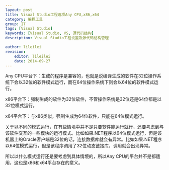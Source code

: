 ```yaml
---
layout: post
title: Visual Studio工程选项Any CPU,x86,x64
category: 编程工具
group: IT
tags: [Visual Studio]
keywords: [Visual Studio, VS, 源代码结构]
description: Visual Studio工程设置及源代码结构管理

author: lileilei
revision:
    editor: lileilei
    date: 2014-09-27
---
```




Any CPU平台下：生成的程序是兼容的，也就是说编译生成的软件在32位操作系统下会以32位的软件模式运行，而在64位操作系统下则会以64位的软件模式运行。

x86平台下：强制生成的软件为32位软件，不管操作系统是32位还是64位都是以32位模式运行。

x64平台下：与x86类似，强制生成为64位软件，只能在64位模式运行。

 
关于以不同的模式运行，在有些情境中并不是只要软件能运行就行，还要考虑到与该软件交互的一些模块的运行模式。比如如果.NET程序以64位模式运行，但是该机器上的Oracle客户端是32位的话，连接数据库就会有异常。比如如果.NET程序以64位模式运行，但是该程序调用了32位动态链接库，调用就会出现异常。

所以以什么模式运行还是要考虑到具体情境的，所以Any CPU的平台并不是都适用，这也是x86和x64平台存在的意义。